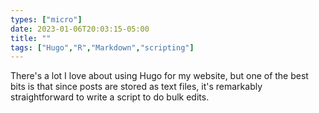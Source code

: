 ```yaml
---
types: ["micro"]
date: 2023-01-06T20:03:15-05:00
title: ""
tags: ["Hugo","R","Markdown","scripting"]
---
```

There's a lot I love about using Hugo for my website, but one of the best bits is that since posts are stored as text files, it's remarkably straightforward to write a script to do bulk edits.
